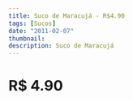 ```yaml
---
title: Suco de Maracujá - R$4.90
tags: [Sucos]
date: "2011-02-07"
thumbnail: 
description: Suco de Maracujá
---
```


# R$ 4.90